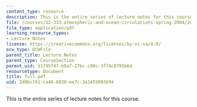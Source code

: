 ```yaml
---
content_type: resource
description: This is the entire series of lecture notes for this course.
file: /courses/12-333-atmospheric-and-ocean-circulations-spring-2004/2d0bc701ca486030ee7c3a1459993b94_full.pdf
file_type: application/pdf
learning_resource_types:
- Lecture Notes
license: https://creativecommons.org/licenses/by-nc-sa/4.0/
ocw_type: OCWFile
parent_title: Lecture Notes
parent_type: CourseSection
parent_uid: 51795f47-b0a7-27bc-c98c-3f74c8795b64
resourcetype: Document
title: full.pdf
uid: 2d0bc701-ca48-6030-ee7c-3a1459993b94
---
```

This is the entire series of lecture notes for this course.